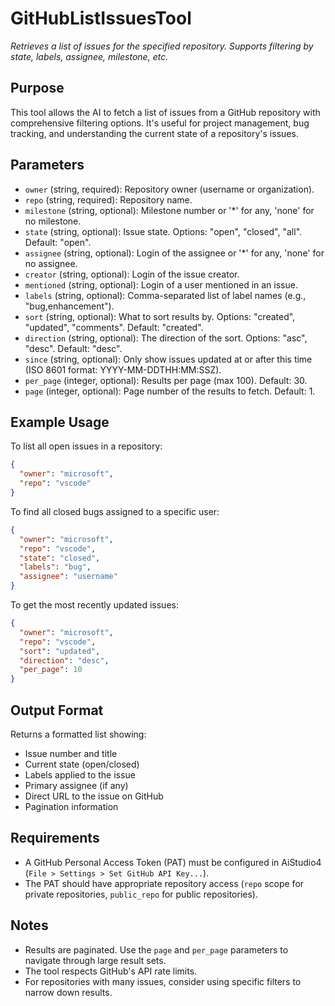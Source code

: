 ﻿# GitHubListIssuesTool
*Retrieves a list of issues for the specified repository. Supports filtering by state, labels, assignee, milestone, etc.*

## Purpose

This tool allows the AI to fetch a list of issues from a GitHub repository with comprehensive filtering options. It's useful for project management, bug tracking, and understanding the current state of a repository's issues.

## Parameters

- `owner` (string, required): Repository owner (username or organization).
- `repo` (string, required): Repository name.
- `milestone` (string, optional): Milestone number or '*' for any, 'none' for no milestone.
- `state` (string, optional): Issue state. Options: "open", "closed", "all". Default: "open".
- `assignee` (string, optional): Login of the assignee or '*' for any, 'none' for no assignee.
- `creator` (string, optional): Login of the issue creator.
- `mentioned` (string, optional): Login of a user mentioned in an issue.
- `labels` (string, optional): Comma-separated list of label names (e.g., "bug,enhancement").
- `sort` (string, optional): What to sort results by. Options: "created", "updated", "comments". Default: "created".
- `direction` (string, optional): The direction of the sort. Options: "asc", "desc". Default: "desc".
- `since` (string, optional): Only show issues updated at or after this time (ISO 8601 format: YYYY-MM-DDTHH:MM:SSZ).
- `per_page` (integer, optional): Results per page (max 100). Default: 30.
- `page` (integer, optional): Page number of the results to fetch. Default: 1.

## Example Usage

To list all open issues in a repository:
```json
{
  "owner": "microsoft",
  "repo": "vscode"
}
```

To find all closed bugs assigned to a specific user:
```json
{
  "owner": "microsoft",
  "repo": "vscode",
  "state": "closed",
  "labels": "bug",
  "assignee": "username"
}
```

To get the most recently updated issues:
```json
{
  "owner": "microsoft",
  "repo": "vscode",
  "sort": "updated",
  "direction": "desc",
  "per_page": 10
}
```

## Output Format

Returns a formatted list showing:
- Issue number and title
- Current state (open/closed)
- Labels applied to the issue
- Primary assignee (if any)
- Direct URL to the issue on GitHub
- Pagination information

## Requirements

- A GitHub Personal Access Token (PAT) must be configured in AiStudio4 (`File > Settings > Set GitHub API Key...`).
- The PAT should have appropriate repository access (`repo` scope for private repositories, `public_repo` for public repositories).

## Notes

- Results are paginated. Use the `page` and `per_page` parameters to navigate through large result sets.
- The tool respects GitHub's API rate limits.
- For repositories with many issues, consider using specific filters to narrow down results.